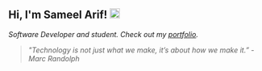 <h2> Hi, I'm Sameel Arif! <img src="https://em-content.zobj.net/source/noto-emoji-animations/344/waving-hand_1f44b.gif" width="20"></h2>

<p><em>Software Developer and student. Check out my <a href="https://www.sameel.dev/?s=g" target="_blank">portfolio</a>.<p>

> "Technology is not just what we make, it’s about how we make it.” - Marc Randolph
